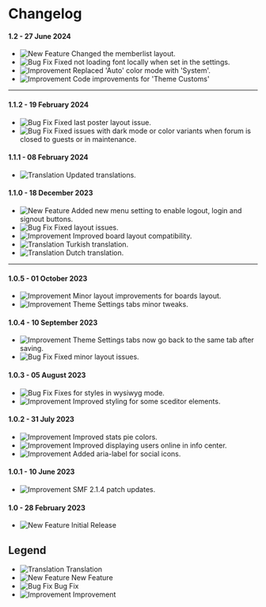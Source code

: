 # Changelog

#### 1.2 - 27 June 2024
- ![New Feature](https://smftricks.com/assets/changelog/tag--plus.png) Changed the memberlist layout.
- ![Bug Fix](https://smftricks.com/assets/changelog/bug--minus.png) Fixed not loading font locally when set in the settings.
- ![Improvement](https://smftricks.com/assets/changelog/tag--pencil.png) Replaced 'Auto' color mode with 'System'.
- ![Improvement](https://smftricks.com/assets/changelog/tag--pencil.png) Code improvements for 'Theme Customs'
---
#### 1.1.2 - 19 February 2024
- ![Bug Fix](https://smftricks.com/assets/changelog/bug--minus.png) Fixed last poster layout issue.
- ![Bug Fix](https://smftricks.com/assets/changelog/bug--minus.png) Fixed issues with dark mode or color variants when forum is closed to guests or in maintenance.

#### 1.1.1 - 08 February 2024
- ![Translation](https://smftricks.com/assets/changelog/language.png) Updated translations.

#### 1.1.0 - 18 December 2023
- ![New Feature](https://smftricks.com/assets/changelog/tag--plus.png) Added new menu setting to enable logout, login and signout buttons.
- ![Bug Fix](https://smftricks.com/assets/changelog/bug--minus.png) Fixed layout issues.
- ![Improvement](https://smftricks.com/assets/changelog/tag--pencil.png) Improved board layout compatibility.
- ![Translation](https://smftricks.com/assets/changelog/language.png) Turkish translation.
- ![Translation](https://smftricks.com/assets/changelog/language.png) Dutch translation.
---
#### 1.0.5 - 01 October 2023
- ![Improvement](https://smftricks.com/assets/changelog/tag--pencil.png) Minor layout improvements for boards layout.
- ![Improvement](https://smftricks.com/assets/changelog/tag--pencil.png) Theme Settings tabs minor tweaks.

#### 1.0.4 - 10 September 2023
- ![Improvement](https://smftricks.com/assets/changelog/tag--pencil.png) Theme Settings tabs now go back to the same tab after saving.
- ![Bug Fix](https://smftricks.com/assets/changelog/bug--minus.png) Fixed minor layout issues.

#### 1.0.3 - 05 August 2023
- ![Bug Fix](https://smftricks.com/assets/changelog/bug--minus.png) Fixes for styles in wysiwyg mode.
- ![Improvement](https://smftricks.com/assets/changelog/tag--pencil.png) Improved styling for some sceditor elements.

#### 1.0.2 - 31 July 2023
- ![Improvement](https://smftricks.com/assets/changelog/tag--pencil.png) Improved stats pie colors.
- ![Improvement](https://smftricks.com/assets/changelog/tag--pencil.png) Improved displaying users online in info center.
- ![Improvement](https://smftricks.com/assets/changelog/tag--pencil.png) Added aria-label for social icons.

#### 1.0.1 - 10 June 2023
- ![Improvement](https://smftricks.com/assets/changelog/tag--pencil.png) SMF 2.1.4 patch updates.

#### 1.0 - 28 February 2023
- ![New Feature](https://smftricks.com/assets/changelog/tag--plus.png) Initial Release

## Legend
- ![Translation](https://smftricks.com/assets/changelog/language.png) Translation
- ![New Feature](https://smftricks.com/assets/changelog/tag--plus.png) New Feature
- ![Bug Fix](https://smftricks.com/assets/changelog/bug--minus.png) Bug Fix
- ![Improvement](https://smftricks.com/assets/changelog/tag--pencil.png) Improvement